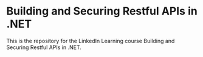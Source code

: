 # Building and Securing Restful APIs in .NET
This is the repository for the LinkedIn Learning course Building and Securing Restful APIs in .NET. 
